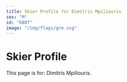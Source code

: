 ```yaml
---
title: Skier Profile for Dimitris Mpiliouris
sex: "M"
id: "6807"
image: "/img/flags/gre.svg" 
---
```


# Skier Profile

This page is for: Dimitris Mpiliouris.
    
